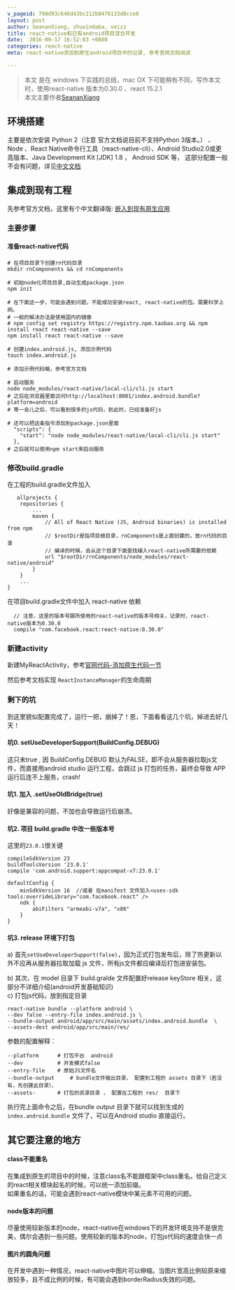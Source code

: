 ```yaml
---
v_pageid: 798d93c646d43bc212b8470133d8cce8
layout: post  
author: SeananXiang, zhuxindaba, veizz 
title: react-native和已有android项目混合开发  
date:  2016-09-17 16:52:03 +0800
categories: react-native
meta: react-native添加到原生android项目中的记录, 参考官网文档阅读

---
```


> 本文 是在 windows 下实践的总结，mac OX  下可能稍有不同，写作本文时，使用react-native 版本为0.30.0 、react 15.2.1  
> 本文主要作者[SeananXiang](https://github.com/SeananXiang)

## 环境搭建

主要是依次安装 Python 2（注意 官方文档说目前不支持Python 3版本。） 、Node 、React Native命令行工具（react-native-cli）、Android Studio2.0或更高版本、Java Development Kit [JDK] 1.8 ， Android SDK 等， 这部分配置一般不会有问题，详见[中文文档](http://reactnative.cn/docs/0.30/getting-started.html#content)  

## 集成到现有工程
先参考官方文档，这里有个中文翻译版: [嵌入到现有原生应用](http://reactnative.cn/docs/0.30/integration-with-existing-apps.html#content)   

### 主要步骤

#### 准备react-native代码

```lang=shell
# 在项目目录下创建rn代码目录
mkdir rnComponents && cd rnComponents

# 初始node化项目目录,自动生成package.json
npm init

# 在下面这一步，可能会遇到问题，不能成功安装react, react-native的包。需要科学上网。
# 一般的解决办法是使用国内的镜像
# npm config set registry https://registry.npm.taobao.org && npm install react react-native --save
npm install react react-native --save

# 创建index.android.js, 添加示例代码
touch index.android.js

# 添加示例代码略，参考官方文档 

# 启动服务
node node_modules/react-native/local-cli/cli.js start
# 之后在浏览器里面访问http://localhost:8081/index.android.bundle?platform=android
# 等一会儿之后，可以看到很多的js代码，到此时，已经准备好js

# 还可以把这条指令添加到package.json里面
  "scripts": {
    "start": "node node_modules/react-native/local-cli/cli.js start"
  },
# 之后就可以使用npm start来启动服务

```

### 修改build.gradle

在工程的build.gradle文件加入

```
   allprojects {
    repositories {
        ...
        maven {
            // All of React Native (JS, Android binaries) is installed from npm
            // $rootDir是指项目根目录，rnComponents是上面创建的，放rn代码的目录
            // 编译的时候，会从这个目录下面查找植入react-native所需要的依赖
            url "$rootDir/rnComponents/node_modules/react-native/android"
        }
    }
    ...
}
```

在项目build.gradle文件中加入 react-native 依赖

```
  // 注意，这里的版本号跟所使用的react-native的版本号相关，记录时，react-native版本为0.30.0
  compile "com.facebook.react:react-native:0.30.0"   
```

### 新建activity

新建MyReactActivity，参考[官网代码-添加原生代码一节](http://facebook.github.io/react-native/releases/0.30/docs/integration-with-existing-apps.html#add-native-code)

然后参考文档实现 `ReactInstanceManager`的生命周期  

### 剩下的坑

到这里貌似配置完成了，运行一把，崩掉了！恩，下面看看这几个坑，掉进去好几天！  

#### 坑0. setUseDeveloperSupport(BuildConfig.DEBUG)   

这只未true , 因 BuildConfig.DEBUG 默认为FALSE，即不会从服务器拉取js文件，而直接用android studio 运行工程，会跳过 js 打包的任务，最终会导致 APP 运行后连不上服务，crash!  

#### 坑1. 加入 .setUseOldBridge(true)

好像是兼容的问题，不加也会导致运行后崩溃。

#### 坑2. 项目 build.gradle 中改一些版本号

这里的`23.0.1`很关键

```
compileSdkVersion 23
buildToolsVersion '23.0.1'
compile 'com.android.support:appcompat-v7:23.0.1'

defaultConfig {
    minSdkVersion 16  //或者 在manifest 文件加入<uses-sdk tools:overrideLibrary="com.facebook.react" />
    ndk {
        abiFilters "armeabi-v7a", "x86"
    }
}
``` 
 
    
#### 坑3. release 环境下打包

a) 首先`setUseDeveloperSupport(false)`，因为正式打包发布后，除了热更新以外不应再从服务器拉取加载 js 文件，所有js文件都应编译后打包进安装包。  

b) 其次、在 model 目录下 build.gralde 文件配置好release  keyStore 相关，这部分不详细介绍(android开发基础知识)  
c) 打包js代码，放到指定目录  

```lang=shell
react-native bundle --platform android \
--dev false --entry-file index.android.js \
--bundle-output android/app/src/main/assets/index.android.bundle  \
--assets-dest android/app/src/main/res/
```

参数的配置解释：

```lang=shell
--platform      # 打包平台  android
--dev           # 开发模式false 
--entry-file    # 原始JS文件名
--bundle-output     # bundle文件输出目录， 配置到工程的 assets 目录下（若没有，先创建此目录）、
--assets-       # 打包的资源目录 ， 配置在工程的 res/  目录下
```

执行完上面命令之后，在bundle output 目录下就可以找到生成的 `index.android.bundle` 文件了，可以在Android studio 直接运行。

## 其它要注意的地方

#### class不能重名
在集成到原生的项目中的时候，注意class名不能跟框架中class重名。给自己定义的react相关模块起名的时候，可以统一添加前缀。  
如果重名的话，可能会遇到react-native模块中某元素不可用的问题。  

#### node版本的问题

尽量使用较新版本的node，react-native在windows下的开发环境支持不是很完美，偶尔会遇到一些问题。使用较新的版本的node，打包js代码的速度会快一点

#### 图片的圆角问题

在开发中遇到一种情况，react-native中图片可以伸缩。当图片宽高比例较原来缩放较多，且不成比例的时候，有可能会遇到borderRadius失效的问题。


